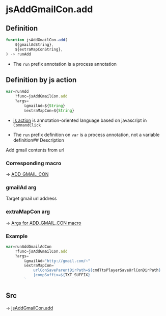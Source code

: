 # jsAddGmailCon.add

## Definition

```js.js
function jsAddGmailCon.add(
	${gmailAdString},
	${extraMapConString},
) -> runAdd
```

- The `run` prefix annotation is a process annotation
## Definition by js action

```js.js
var=runAdd
	?func=jsAddGmailCon.add
	?args=
		&gmailAd=${String}
		&extraMapCon=${String}
```

- [js action](#) is annotation-oriented language based on javascript in `CommandClick`

- The `run` prefix definition on `var` is a process annotation, not a variable definition## Description

Add gmail contents from url

### Corresponding macro

-> [ADD_GMAIL_CON](https://github.com/puutaro/CommandClick/blob/master/md/developer/js_action/js_action_macro_for_toolbar.md#add_gmail_con)

### gmailAd arg

Target gmail url address

### extraMapCon arg

-> [Args for ADD_GMAIL_CON macro](https://github.com/puutaro/CommandClick/blob/master/md/developer/js_action/js_action_macro_for_toolbar.md#args-for-add_gmail_con)

### Example

```js.js
var=runAddGmailAdCon
    ?func=jsAddGmailCon.add
    ?args=
        &gmailAd="http://gmail.com/~"
        &extraMapCon=`
            urlConSaveParentDirPath=${cmdTtsPlayerSaveUrlConDirPath}
            |compSuffix=${TXT_SUFFIX}
        `
```



## Src

-> [jsAddGmailCon.add](https://github.com/puutaro/CommandClick/blob/master/app/src/main/java/com/puutaro/commandclick/fragment_lib/terminal_fragment/js_interface/toolbar/JsAddGmailCon.kt#L15)


